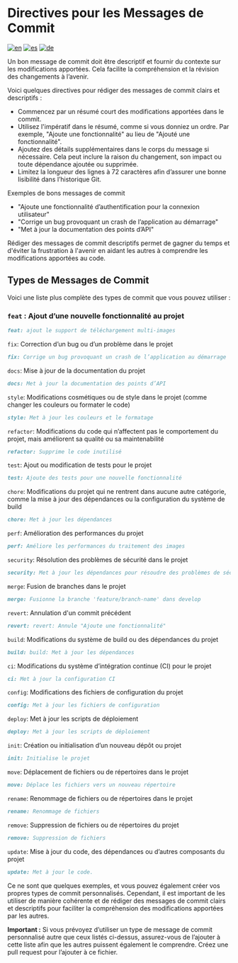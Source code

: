# Directives pour les Messages de Commit

<!--
Support multi-langue pour COMMIT_MESSAGE_GUIDELINES
-->

[![en](https://img.shields.io/badge/lang-en-red.svg)](../../COMMIT_MESSAGE_GUIDELINES.md)
[![es](https://img.shields.io/badge/lang-es-yellow.svg)](COMMIT_MESSAGE_GUIDELINES.es.md)
[![de](https://img.shields.io/badge/lang-de-black.svg)](COMMIT_MESSAGE_GUIDELINES.de.md)

Un bon message de commit doit être descriptif et fournir du contexte sur les modifications apportées. Cela facilite la compréhension et la révision des changements à l’avenir.

Voici quelques directives pour rédiger des messages de commit clairs et descriptifs :

- Commencez par un résumé court des modifications apportées dans le commit.
- Utilisez l'impératif dans le résumé, comme si vous donniez un ordre. Par exemple, "Ajoute une fonctionnalité" au lieu de "Ajouté une fonctionnalité".
- Ajoutez des détails supplémentaires dans le corps du message si nécessaire. Cela peut inclure la raison du changement, son impact ou toute dépendance ajoutée ou supprimée.
- Limitez la longueur des lignes à 72 caractères afin d’assurer une bonne lisibilité dans l’historique Git.

Exemples de bons messages de commit

- "Ajoute une fonctionnalité d’authentification pour la connexion utilisateur"
- "Corrige un bug provoquant un crash de l’application au démarrage"
- "Met à jour la documentation des points d’API"

Rédiger des messages de commit descriptifs permet de gagner du temps et d'éviter la frustration à l'avenir en aidant les autres à comprendre les modifications apportées au code.

## Types de Messages de Commit

Voici une liste plus complète des types de commit que vous pouvez utiliser :

### `feat` : Ajout d’une nouvelle fonctionnalité au projet

```markdown
feat: ajout le support de téléchargement multi-images
```

`fix`: Correction d’un bug ou d’un problème dans le projet

```markdown
fix: Corrige un bug provoquant un crash de l’application au démarrage
```

`docs`: Mise à jour de la documentation du projet

```markdown
docs: Met à jour la documentation des points d’API
```

`style`: Modifications cosmétiques ou de style dans le projet (comme changer les couleurs ou formater le code)

```markdown
style: Met à jour les couleurs et le formatage
```

`refactor`: Modifications du code qui n’affectent pas le comportement du projet, mais améliorent sa qualité ou sa maintenabilité

```markdown
refactor: Supprime le code inutilisé
```

`test`: Ajout ou modification de tests pour le projet

```markdown
test: Ajoute des tests pour une nouvelle fonctionnalité
```

`chore`: Modifications du projet qui ne rentrent dans aucune autre catégorie, comme la mise à jour des dépendances ou la configuration du système de build

```markdown
chore: Met à jour les dépendances
```

`perf`: Amélioration des performances du projet

```markdown
perf: Améliore les performances du traitement des images
```

`security`: Résolution des problèmes de sécurité dans le projet

```markdown
security: Met à jour les dépendances pour résoudre des problèmes de sécurité
```

`merge`: Fusion de branches dans le projet

```markdown
merge: Fusionne la branche 'feature/branch-name' dans develop
```

`revert`: Annulation d'un commit précédent

```markdown
revert: revert: Annule "Ajoute une fonctionnalité"
```

`build`: Modifications du système de build ou des dépendances du projet

```markdown
build: build: Met à jour les dépendances
```

`ci`: Modifications du système d’intégration continue (CI) pour le projet

```markdown
ci: Met à jour la configuration CI
```

`config`: Modifications des fichiers de configuration du projet

```markdown
config: Met à jour les fichiers de configuration
```

`deploy`: Met à jour les scripts de déploiement

```markdown
deploy: Met à jour les scripts de déploiement
```

`init`: Création ou initialisation d’un nouveau dépôt ou projet

```markdown
init: Initialise le projet
```

`move`: Déplacement de fichiers ou de répertoires dans le projet

```markdown
move: Déplace les fichiers vers un nouveau répertoire
```

`rename`: Renommage de fichiers ou de répertoires dans le projet

```markdown
rename: Renommage de fichiers
```

`remove`: Suppression de fichiers ou de répertoires du projet

```markdown
remove: Suppression de fichiers
```

`update`: Mise à jour du code, des dépendances ou d’autres composants du projet

```markdown
update: Met à jour le code.
```

Ce ne sont que quelques exemples, et vous pouvez également créer vos propres types de commit personnalisés. Cependant, il est important de les utiliser de manière cohérente et de rédiger des messages de commit clairs et descriptifs pour faciliter la compréhension des modifications apportées par les autres.

**Important :** Si vous prévoyez d’utiliser un type de message de commit personnalisé autre que ceux listés ci-dessus, assurez-vous de l’ajouter à cette liste afin que les autres puissent également le comprendre. Créez une pull request pour l’ajouter à ce fichier.
